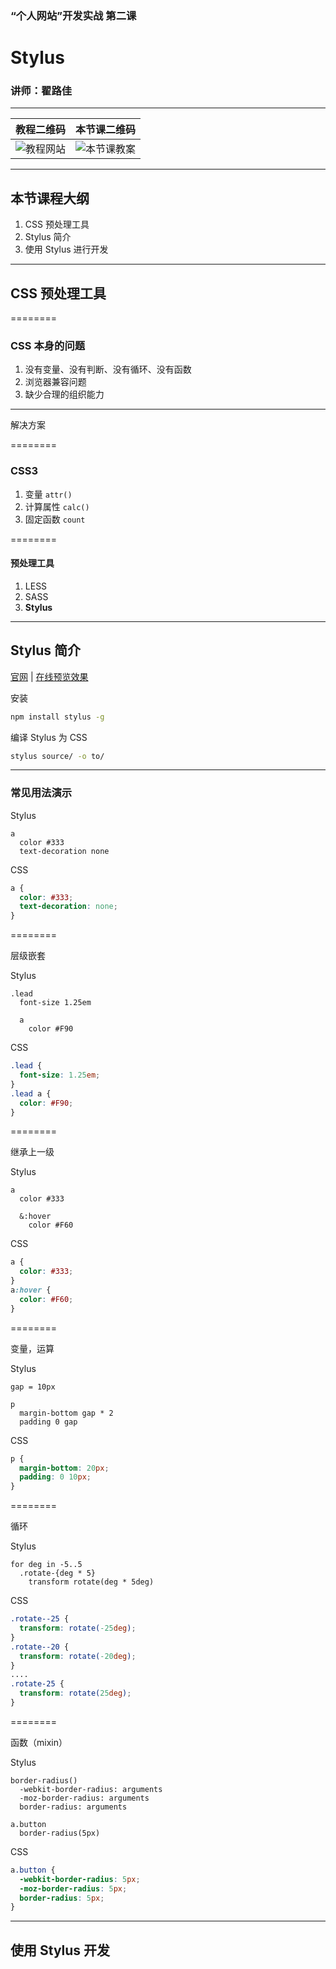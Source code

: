 <!--
title: 第三课：Stylus
description: “个人网站”开发实战》第三课：Stylus。本堂课介绍 CSS 预处理工具：Stylus。CSS 在前端开发中占据非常重要的位置，但是其语言特性又让我们很难进行高效开发。要解决这一难题，需要使用预处理工具。本系列教程选择 Stylus。
keywords: Stylus
thumbnail: http://qiniu.meathill.com/wp-content/uploads/2017/02/20150102_152353504_iOS-768x576.jpg
-->

### “个人网站”开发实战 第二课
# Stylus

### 讲师：翟路佳

--------

| 教程二维码 | 本节课二维码 |
|----|----|
| ![教程网站](../../img/qrcode/home.png) | ![本节课教案](../../img/qrcode/lesson3.png) |
<!-- .element: class="t-a-c" -->

--------

## 本节课程大纲

1. CSS 预处理工具
2. Stylus 简介
3. 使用 Stylus 进行开发

--------

## CSS 预处理工具

========

### CSS 本身的问题

1. 没有变量、没有判断、没有循环、没有函数
2. 浏览器兼容问题
3. 缺少合理的组织能力

--------

解决方案

========

### CSS3

1. 变量 `attr()`
2. 计算属性 `calc()`
3. 固定函数 `count`

========

#### 预处理工具

1. LESS
2. SASS
3. **Stylus**<!-- .element: class="red" -->

--------

## Stylus 简介

[官网](http://stylus-lang.com/) | [在线预览效果](http://stylus-lang.com/try.html)

安装

```bash
npm install stylus -g
```

编译 Stylus 为 CSS
```bash
stylus source/ -o to/
```

--------

### 常见用法演示

Stylus

```stylus
a
  color #333
  text-decoration none
```

CSS

```css
a {
  color: #333;
  text-decoration: none;
}
```

========

层级嵌套

Stylus

```stylus
.lead
  font-size 1.25em

  a
    color #F90
```

CSS

```css
.lead {
  font-size: 1.25em;
}
.lead a {
  color: #F90;
}
```

========

继承上一级

Stylus

```stylus
a
  color #333

  &:hover
    color #F60
```

CSS

```css
a {
  color: #333;
}
a:hover {
  color: #F60;
}
```

========

变量，运算

Stylus

```stylus
gap = 10px

p
  margin-bottom gap * 2
  padding 0 gap
```

CSS

```css
p {
  margin-bottom: 20px;
  padding: 0 10px;
}
```

========

循环

Stylus

```stylus
for deg in -5..5
  .rotate-{deg * 5}
    transform rotate(deg * 5deg)
```

CSS

```css
.rotate--25 {
  transform: rotate(-25deg);
}
.rotate--20 {
  transform: rotate(-20deg);
}
....
.rotate-25 {
  transform: rotate(25deg);
}
```

========

函数（mixin）

Stylus

```stylus
border-radius()
  -webkit-border-radius: arguments
  -moz-border-radius: arguments
  border-radius: arguments

a.button
  border-radius(5px)
```

CSS

```css
a.button {
  -webkit-border-radius: 5px;
  -moz-border-radius: 5px;
  border-radius: 5px;
}
```

--------

## 使用 Stylus 开发